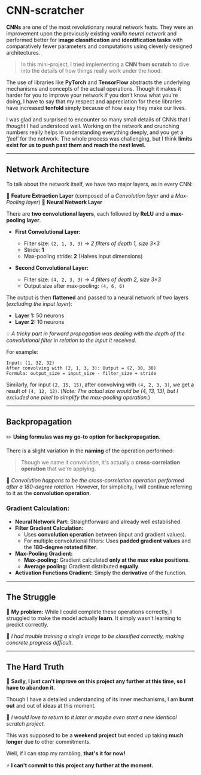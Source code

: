 # CNN-scratcher

**CNNs** are one of the most revolutionary neural network feats. They were an improvement upon the previously existing *vanilla neural network* and performed better for **image classification** and **identification tasks** with comparatively fewer parameters and computations using cleverly designed architectures. 

> In this mini-project, I tried implementing a **CNN from scratch** to dive into the details of how things really work under the hood. 

The use of libraries like **PyTorch** and **TensorFlow** abstracts the underlying mechanisms and concepts of the actual operations. Though it makes it harder for you to improve your network if you don't know what you're doing, I have to say that my respect and appreciation for these libraries have increased **tenfold** simply because of how easy they make our lives. 

I was glad and surprised to encounter so many small details of CNNs that I *thought* I had understood well. Working on the network and crunching numbers really helps in understanding everything deeply, and you get a *'feel'* for the network. The whole process was challenging, but I think **limits exist for us to push past them and reach the next level.**

---

## Network Architecture

To talk about the network itself, we have two major layers, as in every CNN:

📌 **Feature Extraction Layer** (composed of a *Convolution layer* and a *Max-Pooling layer*)
📌 **Neural Network Layer**

There are **two convolutional layers**, each followed by **ReLU** and a **max-pooling layer**. 

- **First Convolutional Layer:**
  - Filter size: `(2, 1, 3, 3)` → *2 filters of depth 1, size 3×3*
  - Stride: **1**
  - Max-pooling stride: **2** (Halves input dimensions)

- **Second Convolutional Layer:**
  - Filter size: `(4, 2, 3, 3)` → *4 filters of depth 2, size 3×3*
  - Output size after max-pooling: `(4, 6, 6)`

The output is then **flattened** and passed to a neural network of two layers (*excluding the input layer*):
- **Layer 1:** 50 neurons
- **Layer 2:** 10 neurons

💡 *A tricky part in forward propagation was dealing with the depth of the convolutional filter in relation to the input it received.* 

For example:
```
Input: (1, 32, 32)
After convolving with (2, 1, 3, 3): Output = (2, 30, 30)
Formula: output_size = input_size - filter_size + stride
```
Similarly, for input `(2, 15, 15)`, after convolving with `(4, 2, 3, 3)`, we get a result of `(4, 12, 12)`. (*Note: The actual size would be (4, 13, 13), but I excluded one pixel to simplify the max-pooling operation.*)

---

## Backpropagation

✏️ **Using formulas was my go-to option for backpropagation.**

There is a slight variation in the **naming** of the operation performed:
> Though we name it *convolution*, it's actually a **cross-correlation operation** that we're applying. 

📌 *Convolution happens to be the cross-correlation operation performed after a 180-degree rotation.* However, for simplicity, I will continue referring to it as the **convolution operation**.

### Gradient Calculation:
- **Neural Network Part:** Straightforward and already well established.
- **Filter Gradient Calculation:**
  - Uses **convolution operation** between (input and gradient values).
  - For multiple convolutional filters: Uses **padded gradient values** and the **180-degree rotated filter**.
- **Max-Pooling Gradient:**
  - **Max-pooling:** Gradient calculated **only at the max value positions**.
  - **Average pooling:** Gradient distributed **equally**.
- **Activation Functions Gradient:** Simply the **derivative** of the function.

---

## The Struggle

🔴 **My problem:** While I could complete these operations correctly, I struggled to make the model actually **learn**. It simply wasn't learning to predict correctly. 

📌 *I had trouble training a single image to be classified correctly, making concrete progress difficult.*

---

## The Hard Truth

🚨 **Sadly, I just can't improve on this project any further at this time, so I have to abandon it.**

Though I have a detailed understanding of its inner mechanisms, I am **burnt out** and out of ideas at this moment. 

💭 *I would love to return to it later or maybe even start a new identical scratch project.*

This was supposed to be a **weekend project** but ended up taking **much longer** due to other commitments. 

Well, if I can stop my rambling, **that's it for now!**

⚡ **I can't commit to this project any further at the moment.**

